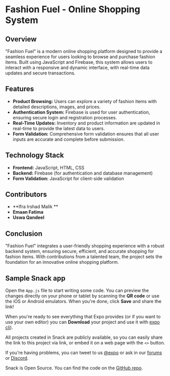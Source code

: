 # Fashion Fuel - Online Shopping System

## Overview
"Fashion Fuel" is a modern online shopping platform designed to provide a seamless experience for users looking to browse and purchase fashion items. Built using JavaScript and Firebase, this system allows users to interact with a responsive and dynamic interface, with real-time data updates and secure transactions.

## Features
- **Product Browsing:** Users can explore a variety of fashion items with detailed descriptions, images, and prices.
- **Authentication System:** Firebase is used for user authentication, ensuring secure login and registration processes.
- **Real-Time Updates:** Inventory and product information are updated in real-time to provide the latest data to users.
- **Form Validation:** Comprehensive form validation ensures that all user inputs are accurate and complete before submission.

## Technology Stack
- **Frontend:** JavaScript, HTML, CSS
- **Backend:** Firebase (for authentication and database management)
- **Form Validation:** JavaScript for client-side validation

## Contributors
- **Ifra Irshad Malik **
- **Emaan Fatima**
- **Uswa Qandeel**

## Conclusion
"Fashion Fuel" integrates a user-friendly shopping experience with a robust backend system, ensuring secure, efficient, and accurate shopping for fashion items. With contributions from a talented team, the project sets the foundation for an innovative online shopping platform.
## Sample Snack app

Open the `App.js` file to start writing some code. You can preview the changes directly on your phone or tablet by scanning the **QR code** or use the iOS or Android emulators. When you're done, click **Save** and share the link!

When you're ready to see everything that Expo provides (or if you want to use your own editor) you can **Download** your project and use it with [expo cli](https://docs.expo.dev/get-started/installation/#expo-cli)).

All projects created in Snack are publicly available, so you can easily share the link to this project via link, or embed it on a web page with the `<>` button.

If you're having problems, you can tweet to us [@expo](https://twitter.com/expo) or ask in our [forums](https://forums.expo.dev/c/expo-dev-tools/61) or [Discord](https://chat.expo.dev/).

Snack is Open Source. You can find the code on the [GitHub repo](https://github.com/expo/snack).
